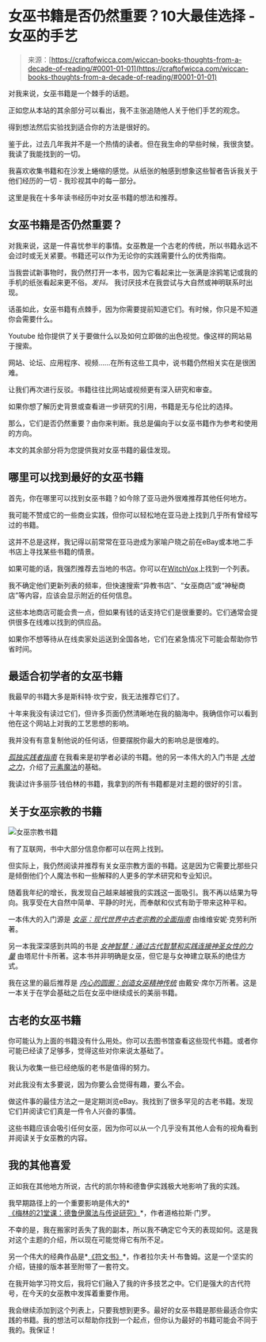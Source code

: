 <!--yml

category: 未分类

date: 2024-06-12 18:09:48

-->

# 女巫书籍是否仍然重要？10大最佳选择 - 女巫的手艺

> 来源：[https://craftofwicca.com/wiccan-books-thoughts-from-a-decade-of-reading/#0001-01-01](https://craftofwicca.com/wiccan-books-thoughts-from-a-decade-of-reading/#0001-01-01)

对我来说，女巫书籍是一个棘手的话题。

正如您从本站的其余部分可以看出，我不主张追随他人关于他们手艺的观念。

得到想法然后实验找到适合你的方法是很好的。

鉴于此，过去几年我并不是一个热情的读者。但在我生命的早些时候，我很贪婪。我读了我能找到的一切。

我喜欢收集书籍和在沙发上蜷缩的感觉。从纸张的触感到想象这些智者告诉我关于他们经历的一切 - 我珍视其中的每一部分。

这里是我在十多年读书经历中对女巫书籍的想法和推荐。

## 女巫书籍是否仍然重要？

对我来说，这是一件喜忧参半的事情。女巫教是一个古老的传统，所以书籍永远不会过时或无关紧要。书籍还可以作为无论你的实践需要什么的优秀指南。

当我尝试新事物时，我仍然打开一本书，因为它看起来比一张满是涂鸦笔记或我的手机的纸张看起来更不俗。*发抖。* 我讨厌技术在我尝试与大自然或神明联系时出现。

话虽如此，女巫书籍有点棘手，因为你需要提前知道它们。有时候，你只是不知道你会需要什么。

Youtube 给你提供了关于要做什么以及如何立即做的出色视觉。像这样的网站易于搜索。

网站、论坛、应用程序、视频……在所有这些工具中，说书籍仍然相关实在是很困难。

让我们再次进行反驳。书籍往往比网站或视频更有深入研究和审查。

如果你想了解历史背景或查看进一步研究的引用，书籍是无与伦比的选择。

那么，它们是否仍然重要？由你来判断。我总是偏向于以女巫书籍作为参考和使用的方向。

本文的其余部分将为您提供我对女巫书籍的最佳发现。

## 哪里可以找到最好的女巫书籍

首先，你在哪里可以找到女巫书籍？如今除了亚马逊外很难推荐其他任何地方。

我可能不赞成它的一些商业实践，但你可以轻松地在亚马逊上找到几乎所有曾经写过的书籍。

这并不总是这样，我记得以前常常在亚马逊成为家喻户晓之前在eBay或本地二手书店上寻找某些书籍的情景。

如果可能的话，我强烈推荐去当地的书店。你可以在[WitchVox](http://www.witchvox.com/vn/vn_index/xshops.html)上找到一个列表。

我不确定他们更新列表的频率，但快速搜索“异教书店”、“女巫商店”或“神秘商店”等内容，应该会显示附近的任何信息。

这些本地商店可能会贵一点，但如果有钱的话支持它们是很重要的。它们通常会提供很多在线难以找到的供应品。

如果你不想等待从在线卖家处运送到全国各地，它们在紧急情况下可能会帮助你节省时间。

## 最适合初学者的女巫书籍

我最早的书籍大多是斯科特·坎宁安，我无法推荐它们了。

十年来我没有读过它们，但许多页面仍然清晰地在我的脑海中。我确信你可以看到他在这个网站上对我的工艺思想的影响。

我并没有有意复制他说的任何话，但要摆脱你最大的影响总是很难的。

*[孤独实践者指南](https://amzn.to/2KLyffl)* 在我看来是初学者必读的书籍。他的另一本伟大的入门书是 *[大地之力](https://amzn.to/2KVIY6K)*，介绍了[元素魔法](https://craftofwicca.com/elemental-magic-for-beginners/)的基础。

我读过许多丽莎·钱伯林的书籍，我拿到的所有书籍都是对主题的很好的引言。

## 关于女巫宗教的书籍

![女巫宗教书籍](img/74f1261137017524d60c61321d214bc3.png)

有了互联网，书中大部分信息你都可以在网上找到。

但实际上，我仍然阅读并推荐有关女巫宗教方面的书籍。这是因为它需要比那些只是倾倒他们个人魔法书和一些解释的人更多的学术研究和专业知识。

随着我年纪的增长，我发现自己越来越被我的实践这一面吸引。我不再以结果为导向。我享受在大自然中简单、平静的时光，而奉献和仪式有助于带来这种平和。

一本伟大的入门源是 [*女巫：现代世界中古老宗教的全面指南*](https://amzn.to/2GjMWAU) 由维维安妮·克劳利所著。

另一本我深深感到共鸣的书是 *[女神智慧：通过古代智慧和实践连接神圣女性的力量](https://amzn.to/2GiDrSu)* [](https://amzn.to/2GiDrSu) 由塔尼什卡所著。这本书并非明确是女巫，但它是与女神建立联系的绝佳方式。

我在这里的最后推荐是 *[内心的圆圈：创造女巫精神传统](https://amzn.to/2Gl6FQF)* [](https://amzn.to/2Gl6FQF) 由戴安·席尔万所著。这是一本关于在学会基础之后在女巫中继续成长的美丽书籍。

## 古老的女巫书籍

你可能认为上面的书籍没有什么用处。你可以去图书馆查看这些现代书籍。或者你可能已经读了足够多，觉得这些对你来说太基础了。

我认为收集一些已经绝版的老书是值得的努力。

对此我没有太多要说，因为你要么会觉得有趣，要么不会。

做这件事的最佳方法之一是定期浏览eBay。我找到了很多罕见的古老书籍。发现它们并阅读它们真是一件令人兴奋的事情。

这些书籍应该会吸引任何女巫，因为你可以从一个几乎没有其他人会有的视角看到并阅读关于女巫教的内容。

## 我的其他喜爱

正如我在其他地方所说，古代的凯尔特和德鲁伊实践极大地影响了我的实践。

我早期路径上的一个重要影响是伟大的*[《梅林的21堂课：德鲁伊魔法与传说研究》](https://amzn.to/2UoLjH1)*，作者道格拉斯·门罗。

不幸的是，我在搬家时丢失了我的副本，所以我不确定它今天的表现如何。这是我对这个主题的介绍，所以现在可能觉得它有所不足。

另一个伟大的经典作品是*[《符文书》](https://amzn.to/2GimRlE)*，作者拉尔夫·H·布鲁姆。这是一个坚实的介绍，链接的版本甚至附带了一套符文。

在我开始学习符文后，我将它们融入了我的许多技艺之中。它们是强大的古代符号，在今天的女巫教中发挥着重要作用。

我会继续添加到这个列表上，只要我想到更多。最好的女巫书籍是那些最适合你实践的书籍。我的想法可以帮助你找到一个起点，但你认为最好的书籍可能会不同于我的。我保证！
